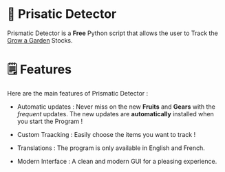 # 🌱 Prisatic Detector
Prismatic Detector is a __Free__ Python script that allows the user to Track the [Grow a Garden](https://www.roblox.com/games/126884695634066/Grow-a-Garden) Stocks.

# 🗒️ Features
Here are the main features of Prismatic Detector : 
- Automatic updates : Never miss on the new __Fruits__ and __Gears__ with the _frequent_ updates. The new updates are **automatically** installed when you start the Program !

- Custom Traacking : Easily choose the items you want to track !

- Translations : The program is only available in English and French.

- Modern Interface : A clean and modern GUI for a pleasing experience.
